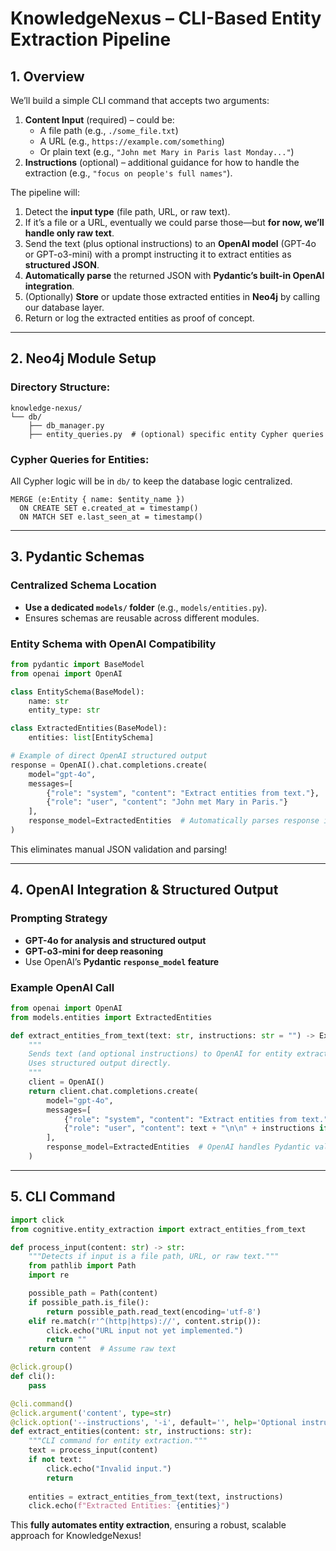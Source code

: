 # KnowledgeNexus – CLI-Based Entity Extraction Pipeline

## 1. Overview

We’ll build a simple CLI command that accepts two arguments:
1. **Content Input** (required) – could be:
   - A file path (e.g., `./some_file.txt`)
   - A URL (e.g., `https://example.com/something`)
   - Or plain text (e.g., `"John met Mary in Paris last Monday..."`)
2. **Instructions** (optional) – additional guidance for how to handle the extraction (e.g., `"focus on people's full names"`).

The pipeline will:
1. Detect the **input type** (file path, URL, or raw text).
2. If it’s a file or a URL, eventually we could parse those—but **for now, we’ll handle only raw text**.
3. Send the text (plus optional instructions) to an **OpenAI model** (GPT-4o or GPT-o3-mini) with a prompt instructing it to extract entities as **structured JSON**.
4. **Automatically parse** the returned JSON with **Pydantic’s built-in OpenAI integration**.
5. (Optionally) **Store** or update those extracted entities in **Neo4j** by calling our database layer.
6. Return or log the extracted entities as proof of concept.

---

## 2. Neo4j Module Setup

### Directory Structure:
```
knowledge-nexus/
└── db/
    ├── db_manager.py
    ├── entity_queries.py  # (optional) specific entity Cypher queries
```

### Cypher Queries for Entities:
All Cypher logic will be in `db/` to keep the database logic centralized.

```cypher
MERGE (e:Entity { name: $entity_name })
  ON CREATE SET e.created_at = timestamp()
  ON MATCH SET e.last_seen_at = timestamp()
```

---

## 3. Pydantic Schemas

### Centralized Schema Location
- **Use a dedicated `models/` folder** (e.g., `models/entities.py`).
- Ensures schemas are reusable across different modules.

### Entity Schema with OpenAI Compatibility
```python
from pydantic import BaseModel
from openai import OpenAI

class EntitySchema(BaseModel):
    name: str
    entity_type: str

class ExtractedEntities(BaseModel):
    entities: list[EntitySchema]

# Example of direct OpenAI structured output
response = OpenAI().chat.completions.create(
    model="gpt-4o",
    messages=[
        {"role": "system", "content": "Extract entities from text."},
        {"role": "user", "content": "John met Mary in Paris."}
    ],
    response_model=ExtractedEntities  # Automatically parses response into Pydantic
)
```
This eliminates manual JSON validation and parsing!

---

## 4. OpenAI Integration & Structured Output

### Prompting Strategy
- **GPT-4o for analysis and structured output**
- **GPT-o3-mini for deep reasoning**
- Use OpenAI’s **Pydantic `response_model` feature**

### Example OpenAI Call
```python
from openai import OpenAI
from models.entities import ExtractedEntities

def extract_entities_from_text(text: str, instructions: str = "") -> ExtractedEntities:
    """
    Sends text (and optional instructions) to OpenAI for entity extraction.
    Uses structured output directly.
    """
    client = OpenAI()
    return client.chat.completions.create(
        model="gpt-4o",
        messages=[
            {"role": "system", "content": "Extract entities from text."},
            {"role": "user", "content": text + "\n\n" + instructions if instructions else text}
        ],
        response_model=ExtractedEntities  # OpenAI handles Pydantic validation
    )
```

---

## 5. CLI Command

```python
import click
from cognitive.entity_extraction import extract_entities_from_text

def process_input(content: str) -> str:
    """Detects if input is a file path, URL, or raw text."""
    from pathlib import Path
    import re

    possible_path = Path(content)
    if possible_path.is_file():
        return possible_path.read_text(encoding='utf-8')
    elif re.match(r'^(http|https)://', content.strip()):
        click.echo("URL input not yet implemented.")
        return ""
    return content  # Assume raw text

@click.group()
def cli():
    pass

@cli.command()
@click.argument('content', type=str)
@click.option('--instructions', '-i', default='', help='Optional instructions.')
def extract_entities(content: str, instructions: str):
    """CLI command for entity extraction."""
    text = process_input(content)
    if not text:
        click.echo("Invalid input.")
        return
    
    entities = extract_entities_from_text(text, instructions)
    click.echo(f"Extracted Entities: {entities}")
```

This **fully automates entity extraction**, ensuring a robust, scalable approach for KnowledgeNexus!


